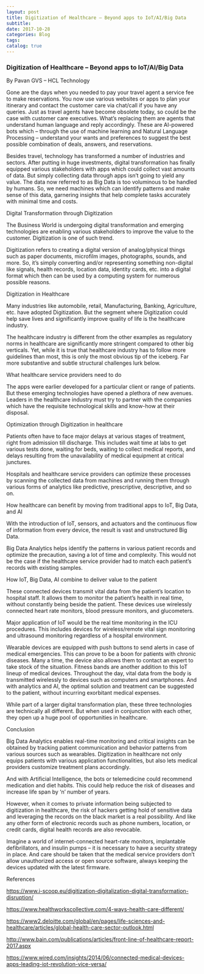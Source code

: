```yaml
---
layout: post
title: Digitization of Healthcare – Beyond apps to IoT/AI/Big Data
subtitle: 
date: 2017-10-28
categories: Blog
tags: 
catalog: true
---
```


### Digitization of Healthcare – Beyond apps to IoT/AI/Big Data

By Pavan GVS – HCL Technology

Gone are the days when you needed to pay your travel agent a service fee to make reservations. You now use various websites or apps to plan your itinerary and contact the customer care via chat/call if you have any queries. Just as travel agents have become obsolete today, so could be the case with customer care executives. What’s replacing them are agents that understand human language and reply accordingly. These are AI-powered bots which – through the use of machine learning and Natural Language Processing – understand your wants and preferences to suggest the best possible combination of deals, answers, and reservations.

Besides travel, technology has transformed a number of industries and sectors. After putting in huge investments, digital transformation has finally equipped various stakeholders with apps which could collect vast amounts of data. But simply collecting data through apps isn’t going to yield any value. The data now referred to as Big Data is too voluminous to be handled by humans. So, we need machines which can identify patterns and make sense of this data, garnering insights that help complete tasks accurately with minimal time and costs.

Digital Transformation through Digitization

The Business World is undergoing digital transformation and emerging technologies are enabling various stakeholders to improve the value to the customer. Digitization is one of such trend.

Digitization refers to creating a digital version of analog/physical things such as paper documents, microfilm images, photographs, sounds, and more. So, it’s simply converting and/or representing something non-digital like signals, health records, location data, identity cards, etc. into a digital format which then can be used by a computing system for numerous possible reasons.

Digitization in Healthcare

Many industries like automobile, retail, Manufacturing, Banking, Agriculture, etc. have adopted Digitization. But the segment where Digitization could help save lives and significantly improve quality of life is the healthcare industry.

The healthcare industry is different from the other examples as regulatory norms in healthcare are significantly more stringent compared to other big verticals. Yet, while it is true that healthcare industry has to follow more guidelines than most, this is only the most obvious tip of the iceberg. Far more substantive and subtle structural challenges lurk below.

What healthcare service providers need to do

The apps were earlier developed for a particular client or range of patients. But these emerging technologies have opened a plethora of new avenues. Leaders in the healthcare industry must try to partner with the companies which have the requisite technological skills and know-how at their disposal.

Optimization through Digitization in healthcare

Patients often have to face major delays at various stages of treatment, right from admission till discharge. This includes wait time at labs to get various tests done, waiting for beds, waiting to collect medical reports, and delays resulting from the unavailability of medical equipment at critical junctures.

Hospitals and healthcare service providers can optimize these processes by scanning the collected data from machines and running them through various forms of analytics like predictive, prescriptive, descriptive, and so on.

How healthcare can benefit by moving from traditional apps to IoT, Big Data, and AI

With the introduction of IoT, sensors, and actuators and the continuous flow of information from every device, the result is vast and unstructured Big Data.

Big Data Analytics helps identify the patterns in various patient records and optimize the precaution, saving a lot of time and complexity. This would not be the case if the healthcare service provider had to match each patient’s records with existing samples.

How IoT, Big Data, AI combine to deliver value to the patient

These connected devices transmit vital data from the patient’s location to hospital staff. It allows them to monitor the patient’s health in real time, without constantly being beside the patient. These devices use wirelessly connected heart rate monitors, blood pressure monitors, and glucometers.

Major application of IoT would be the real time monitoring in the ICU procedures. This includes devices for wireless/remote vital sign monitoring and ultrasound monitoring regardless of a hospital environment.

Wearable devices are equipped with push buttons to send alerts in case of medical emergencies. This can prove to be a boon for patients with chronic diseases. Many a time, the device also allows them to contact an expert to take stock of the situation. Fitness bands are another addition to this IoT lineup of medical devices. Throughout the day, vital data from the body is transmitted wirelessly to devices such as computers and smartphones. And with analytics and AI, the optimal solution and treatment can be suggested to the patient, without incurring exorbitant medical expenses.

While part of a larger digital transformation plan, these three technologies are technically all different. But when used in conjunction with each other, they open up a huge pool of opportunities in healthcare.

Conclusion

Big Data Analytics enables real-time monitoring and critical insights can be obtained by tracking patient communication and behavior patterns from various sources such as wearables. Digitization in healthcare not only equips patients with various application functionalities, but also lets medical providers customize treatment plans accordingly.

And with Artificial Intelligence, the bots or telemedicine could recommend medication and diet habits. This could help reduce the risk of diseases and increase life span by ‘n’ number of years.

However, when it comes to private information being subjected to digitization in healthcare, the risk of hackers getting hold of sensitive data and leveraging the records on the black market is a real possibility. And like any other form of electronic records such as phone numbers, location, or credit cards, digital health records are also revocable.

Imagine a world of internet-connected heart-rate monitors, implantable defibrillators, and insulin pumps – it is necessary to have a security strategy in place. And care should be taken that the medical service providers don’t allow unauthorized access or open source software, always keeping the devices updated with the latest firmware.

References

https://www.i-scoop.eu/digitization-digitalization-digital-transformation-disruption/

https://www.healthworkscollective.com/4-ways-health-care-different/

https://www2.deloitte.com/global/en/pages/life-sciences-and-healthcare/articles/global-health-care-sector-outlook.html

http://www.bain.com/publications/articles/front-line-of-healthcare-report-2017.aspx

https://www.wired.com/insights/2014/06/connected-medical-devices-apps-leading-iot-revolution-vice-versa/







